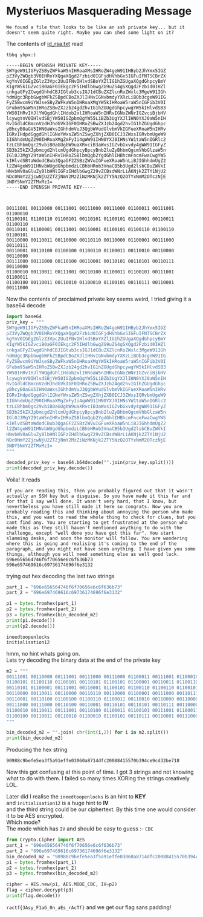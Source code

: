 # Mysteriuos Masquerading Message

`We found a file that looks to be like an ssh private key... but it doesn't seem quite right. Maybe you can shed some light on it?`

The contents of [id_rsa.txt](id_rsa.txt) read
```
tbbq yhpx:)

-----BEGIN OPENSSH PRIVATE KEY-----
SWYgeW91IGFyZSByZWFkaW5nIHRoaXMsIHRoZW4geW91IHByb2JhYmx5IGZ
pZ3VyZWQgb3V0IHRoYXQgaXQgd2Fzbid0IGFjdHVhbGx5IGFuIFNTSCBrZX
kgYnV0IGEgZGlzZ3Vpc2UuIFNvIHlvdSBoYXZlIG1hZGUgaXQgdGhpcyBmY
XIgYW5kIGZvciB0aGF0IEkgc2F5IHdlbGwgZG9uZS4gSXQgd2Fzbid0IHZl
cnkgaGFyZCwgdGhhdCBJIGtub3csIGJ1dCBuZXZlcnRoZWxlc3MgeW91IGh
hdmUgc3RpbGwgbWFkZSBpdCBoZXJlIHNvIGNvbmdyYXRzLiBOb3cgeW91IG
FyZSBwcm9iYWJseSByZWFkaW5nIHRoaXMgYW5kIHRoaW5raW5nIGFib3V0I
GFubm95aW5nIHRoZSBwZXJzb24gd2hvIG1hZGUgdGhpcywgYW5kIHlvdSB3
YW50IHRvIHJlYWQgdGhlIHdob2xlIHRoaW5nIHRvIGNoZWNrIGZvciBjbHV
lcywgYnV0IHlvdSBjYW50IGZpbmQgYW55LiBZb3UgYXJlIHN0YXJ0aW5nIH
RvIGdldCBmcnVzdHJhdGVkIGF0IHRoZSBwZXJzb24gd2hvIG1hZGUgdGhpc
yBhcyB0aGV5IHN0aWxsIGhhdmVuJ3QgbWVudGlvbmVkIGFueXRoaW5nIHRv
IGRvIHdpdGggdGhlIGNoYWxsZW5nZSwgZXhjZXB0ICJ3ZWxsIGRvbmUgeW9
1IGhhdmUgZ290IHRoaXMgZmFyIi4gWW91IHN0YXJ0IHNsYW1taW5nIGRlc2
tzLCBhbmQgc29vbiB0aGUgbW9uaXRvciB3aWxsIGZvbGxvdy4gWW91IGFyZ
SB3b25kZXJpbmcgd2hlcmUgdGhpcyBpcyBnb2luZyBhbmQgcmVhbGlzaW5n
IGl0J3MgY29taW5nIHRvIHRoZSBlbmQgb2YgdGhlIHBhcmFncmFwaCwgYW5
kIHlvdSBtaWdodCBub3QgaGF2ZSBzZWVuIGFueXRoaW5nLiBJIGhhdmUgZ2
l2ZW4geW91IHNvbWUgdGhpbmdzLCBhbHRob3VnaCB5b3Ugd2lsbCBuZWVkI
HNvbWV0aGluZyBlbHNlIGFzIHdlbGwgZ29vZCBsdWNrLiAKNjk2ZTY1NjU2
NDc0NmY2ZjcwNjU2ZTZjNmY2MzZiNzMKNjk2ZTY5NzQ2OTYxNmM2OTczNjE
3NDY5NmY2ZTMxMzI=
-----END OPENSSH PRIVATE KEY-----



00111001 00110000 00111001 00111000 00111000 01100011 00111001 01100010
01100101 01100110 01100101 00110101 01100101 01100001 00110011 01100110
00110101 01100001 00111001 00110001 01100101 01100110 01100110 01100101
00110000 00110011 00110000 00110110 00110000 01100001 00111000 00110111
00110001 00110100 01100100 01100110 01100011 00110010 00110000 00110000
00111000 00111000 00110100 00110001 00110101 00110101 00110111 00110000
01100010 00110011 00111001 00110100 01100011 01100101 00111001 01100011
01100100 00110011 00110010 01100010 01100101 00110111 00110001 00111000
```

Now the contents of proclaimed private key seems weird, I tried giving it a base64 decode
```python
import base64
priv_key = """
SWYgeW91IGFyZSByZWFkaW5nIHRoaXMsIHRoZW4geW91IHByb2JhYmx5IGZ
pZ3VyZWQgb3V0IHRoYXQgaXQgd2Fzbid0IGFjdHVhbGx5IGFuIFNTSCBrZX
kgYnV0IGEgZGlzZ3Vpc2UuIFNvIHlvdSBoYXZlIG1hZGUgaXQgdGhpcyBmY
XIgYW5kIGZvciB0aGF0IEkgc2F5IHdlbGwgZG9uZS4gSXQgd2Fzbid0IHZl
cnkgaGFyZCwgdGhhdCBJIGtub3csIGJ1dCBuZXZlcnRoZWxlc3MgeW91IGh
hdmUgc3RpbGwgbWFkZSBpdCBoZXJlIHNvIGNvbmdyYXRzLiBOb3cgeW91IG
FyZSBwcm9iYWJseSByZWFkaW5nIHRoaXMgYW5kIHRoaW5raW5nIGFib3V0I
GFubm95aW5nIHRoZSBwZXJzb24gd2hvIG1hZGUgdGhpcywgYW5kIHlvdSB3
YW50IHRvIHJlYWQgdGhlIHdob2xlIHRoaW5nIHRvIGNoZWNrIGZvciBjbHV
lcywgYnV0IHlvdSBjYW50IGZpbmQgYW55LiBZb3UgYXJlIHN0YXJ0aW5nIH
RvIGdldCBmcnVzdHJhdGVkIGF0IHRoZSBwZXJzb24gd2hvIG1hZGUgdGhpc
yBhcyB0aGV5IHN0aWxsIGhhdmVuJ3QgbWVudGlvbmVkIGFueXRoaW5nIHRv
IGRvIHdpdGggdGhlIGNoYWxsZW5nZSwgZXhjZXB0ICJ3ZWxsIGRvbmUgeW9
1IGhhdmUgZ290IHRoaXMgZmFyIi4gWW91IHN0YXJ0IHNsYW1taW5nIGRlc2
tzLCBhbmQgc29vbiB0aGUgbW9uaXRvciB3aWxsIGZvbGxvdy4gWW91IGFyZ
SB3b25kZXJpbmcgd2hlcmUgdGhpcyBpcyBnb2luZyBhbmQgcmVhbGlzaW5n
IGl0J3MgY29taW5nIHRvIHRoZSBlbmQgb2YgdGhlIHBhcmFncmFwaCwgYW5
kIHlvdSBtaWdodCBub3QgaGF2ZSBzZWVuIGFueXRoaW5nLiBJIGhhdmUgZ2
l2ZW4geW91IHNvbWUgdGhpbmdzLCBhbHRob3VnaCB5b3Ugd2lsbCBuZWVkI
HNvbWV0aGluZyBlbHNlIGFzIHdlbGwgZ29vZCBsdWNrLiAKNjk2ZTY1NjU2
NDc0NmY2ZjcwNjU2ZTZjNmY2MzZiNzMKNjk2ZTY5NzQ2OTYxNmM2OTczNjE
3NDY5NmY2ZTMxMzI=
"""

decoded_priv_key = base64.b64decode("".join(priv_key.split()))
print(decoded_priv_key.decode())
```
Voila! It reads
```
If you are reading this, then you probably figured out that it wasn't actually an SSH key but a disguise. So you have made it this far and for that I say well done. It wasn't very hard, that I know, but nevertheless you have still made it here so congrats. Now you are probably reading this and thinking about annoying the person who made this, and you want to read the whole thing to check for clues, but you cant find any. You are starting to get frustrated at the person who made this as they still haven't mentioned anything to do with the challenge, except "well done you have got this far". You start slamming desks, and soon the monitor will follow. You are wondering where this is going and realising it's coming to the end of the paragraph, and you might not have seen anything. I have given you some things, although you will need something else as well good luck.
696e656564746f6f70656e6c6f636b73
696e697469616c69736174696f6e3132
```
trying out hex decoding the last two strings
```python
part_1 = "696e656564746f6f70656e6c6f636b73"
part_2 = "696e697469616c69736174696f6e3132"

p1 = bytes.fromhex(part_1)
p2 = bytes.fromhex(part_2)
p3 = bytes.fromhex(bin_decoded_m2)
print(p1.decode())
print(p2.decode())
```
```
ineedtoopenlocks
initialisation12
```

hmm, no hint whats going on.  
Lets try decoding the binary data at the end of the private key

```python
m2 = """
00111001 00110000 00111001 00111000 00111000 01100011 00111001 01100010
01100101 01100110 01100101 00110101 01100101 01100001 00110011 01100110
00110101 01100001 00111001 00110001 01100101 01100110 01100110 01100101
00110000 00110011 00110000 00110110 00110000 01100001 00111000 00110111
00110001 00110100 01100100 01100110 01100011 00110010 00110000 00110000
00111000 00111000 00110100 00110001 00110101 00110101 00110111 00110000
01100010 00110011 00111001 00110100 01100011 01100101 00111001 01100011
01100100 00110011 00110010 01100010 01100101 00110111 00110001 00111000
"""

bin_decoded_m2 = "".join( chr(int(i,2)) for i in m2.split())
print(bin_decoded_m2)
```
Producing the hex string
```
90988c9befe5ea3f5a91effe03060a8714dfc20088415570b394ce9cd32be718
```

Now this got confusing at this point of time. I got 3 strings and not knowing what to do with them. I failed so many times XORing the strings creatively LOL.

Later did I realise the `ineedtoopenlocks` is an hint to **KEY**  
and `initialisation12` is a huge hint to **IV**  
and the third string could be our ciphertext. By this time one would consider it to be AES encrypted.  
Which mode?  
The mode which has `IV` and should be easy to guess :- `CBC`

```python
from Crypto.Cipher import AES
part_1 = "696e656564746f6f70656e6c6f636b73"
part_2 = "696e697469616c69736174696f6e3132"
bin_decoded_m2 = "90988c9befe5ea3f5a91effe03060a8714dfc20088415570b394ce9cd32be718"
p1 = bytes.fromhex(part_1)
p2 = bytes.fromhex(part_2)
p3 = bytes.fromhex(bin_decoded_m2)

cipher = AES.new(p1, AES.MODE_CBC, IV=p2)
flag = cipher.decrypt(p3)
print(flag.decode())
```

`ractf{3Asy_F1aG_0n_aEs_rAcTf}` and we get our flag sans padding!
